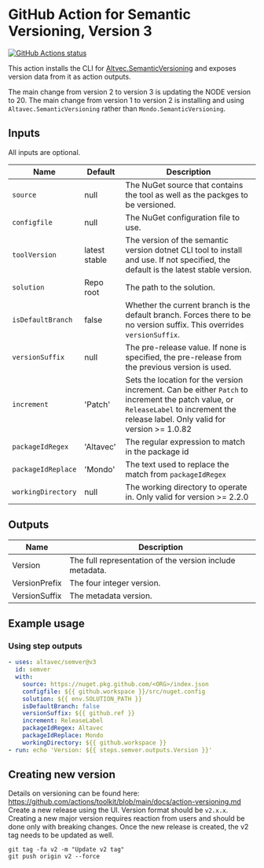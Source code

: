 # GitHub Action for Semantic Versioning, Version 3

[![GitHub Actions status](https://github.com/altavec/semver/workflows/build-test/badge.svg)](https://github.com/altavec/semver/actions)

This action installs the CLI for [Altvec.SemanticVersioning](https://github.com/altavec/SemanticVersioning) and exposes version data from it as action outputs.

The main change from version 2 to version 3 is updating the NODE version to 20.
The main change from version 1 to version 2 is installing and using `Altavec.SemanticVersioning` rather than `Mondo.SemanticVersioning`.

## Inputs

All inputs are optional.

| Name               | Default                | Description                                                  |
| ------------------ | ---------------------- | ------------------------------------------------------------ |
| `source`           | null                   | The NuGet source that contains the tool as well as the packges to be versioned. |
| `configfile`       | null                   | The NuGet configuration file to use. |
| `toolVersion`      | latest stable          | The version of the semantic version dotnet CLI tool to install and use. If not specified, the default is the latest stable version. |
| `solution`         | Repo root              | The path to the solution.                                    |
| `isDefaultBranch`  | false                  | Whether the current branch is the default branch. Forces there to be no version suffix. This overrides `versionSuffix`. |
| `versionSuffix`    | null                   | The pre-release value. If none is specified, the pre-release from the previous version is used. |
| `increment`        | 'Patch'                | Sets the location for the version increment. Can be either `Patch` to increment the patch value, or `ReleaseLabel` to increment the release label. Only valid for version >= 1.0.82 |
| `packageIdRegex`   | 'Altavec'              | The regular expression to match in the package id |
| `packageIdReplace` | 'Mondo'                | The text used to replace the match from `packageIdRegex` |
| `workingDirectory` | null                   | The working directory to operate in. Only valid for version >= 2.2.0 |

## Outputs

| Name          | Description                                              |
| ------------- | -------------------------------------------------------- |
| Version       | The full representation of the version include metadata. |
| VersionPrefix | The four integer version.                                |
| VersionSuffix | The metadata version.                                    |

## Example usage

### Using step outputs

```yaml
- uses: altavec/semver@v3
  id: semver
  with:
    source: https://nuget.pkg.github.com/<ORG>/index.json
    configfile: ${{ github.workspace }}/src/nuget.config
    solution: ${{ env.SOLUTION_PATH }}
    isDefaultBranch: false
    versionSuffix: ${{ github.ref }}
    increment: ReleaseLabel
    packageIdRegex: Altavec
    packageIdReplace: Mondo
    workingDirectory: ${{ github.workspace }}
- run: echo 'Version: ${{ steps.semver.outputs.Version }}'
```


## Creating new version

Details on versioning can be found here: https://github.com/actions/toolkit/blob/main/docs/action-versioning.md
Create a new release using the UI. Version format should be `v2.x.x`. Creating a new major version requires reaction from users and should be done only with breaking changes.
Once the new release is created, the v2 tag needs to be updated as well.
```
git tag -fa v2 -m "Update v2 tag"
git push origin v2 --force
```

